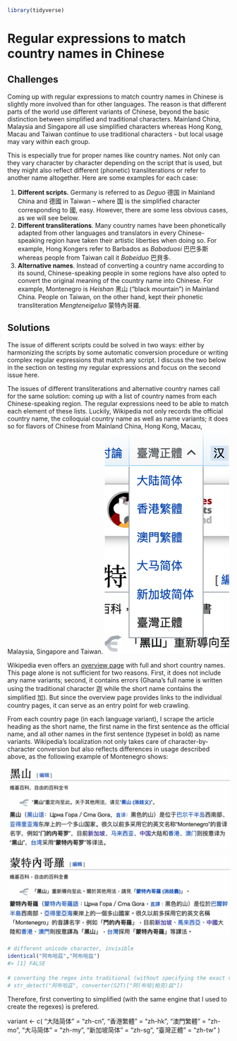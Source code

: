 
<!-- README.md is generated from README.Rmd. Please edit that file -->

``` r
library(tidyverse)
```

# Regular expressions to match country names in Chinese

<!-- badges: start -->
<!-- badges: end -->

## Challenges

Coming up with regular expressions to match country names in Chinese is
slightly more involved than for other languages. The reason is that
different parts of the world use different variants of Chinese, beyond
the basic distinction between simplified and traditional characters.
Mainland China, Malaysia and Singapore all use simplified characters
whereas Hong Kong, Macau and Taiwan continue to use traditional
characters - but local usage may vary within each group.

This is especially true for proper names like country names. Not only
can they vary character by character depending on the script that is
used, but they might also reflect different (phonetic) transliterations
or refer to another name altogether. Here are some examples for each
case:

1.  **Different scripts.** Germany is referred to as *Deguo* 德国 in
    Mainland China and 德國 in Taiwan – where 国 is the simplified
    character corresponding to 國, easy. However, there are some less
    obvious cases, as we will see below.
2.  **Different transliterations**. Many country names have been
    phonetically adapted from other languages and translators in every
    Chinese-speaking region have taken their artistic liberties when
    doing so. For example, Hong Kongers refer to Barbados as *Babaduosi*
    巴巴多斯 whereas people from Taiwan call it *Babeiduo* 巴貝多.
3.  **Alternative names**. Instead of converting a country name
    according to its sound, Chinese-speaking people in some regions have
    also opted to convert the original meaning of the country name into
    Chinese. For example, Montenegro is *Heishan* 黑山 (“black
    mountain”) in Mainland China. People on Taiwan, on the other hand,
    kept their phonetic transliteration *Mengteneigeluo* 蒙特內哥羅.

## Solutions

The issue of different scripts could be solved in two ways: either by
harmonizing the scripts by some automatic conversion procedure or
writing complex regular expressions that match any script. I discuss the
two below in the section on testing my regular expressions and focus on
the second issue here.

The issues of different transliterations and alternative country names
call for the same solution: coming up with a list of country names from
each Chinese-speaking region. The regular expressions need to be able to
match each element of these lists. Luckily, Wikipedia not only records
the official country name, the colloquial country name as well as name
variants; it does so for flavors of Chinese from Mainland China, Hong
Kong, Macau, Malaysia, Singapore and Taiwan.
![](img/language_dropdown.png)

Wikipedia even offers an [overview
page](https://zh.wikipedia.org/zh-cn/世界政區索引) with full and short
country names. This page alone is not sufficient for two reasons. First,
it does not include any name variants; second, it contains errors
(Ghana’s full name is written using the traditional character 迦 while
the short name contains the simplified 加). But since the overview page
provides links to the individual country pages, it can serve as an entry
point for web crawling.

From each country page (in each language variant), I scrape the article
heading as the short name, the first name in the first sentence as the
official name, and all other names in the first sentence (typeset in
bold) as name variants. Wikipedia’s localization not only takes care of
character-by-character conversion but also reflects differences in usage
described above, as the following example of Montenegro shows:

![Mainland](img/montenegro_mainland.png)

![Taiwan](img/montenegro_taiwan.png)

``` r
# different unicode character, invisible
identical("阿布哈茲","阿布哈兹")
#> [1] FALSE

# converting the regex into traditional (without specifying the exact variant) works in most cases but regexes become very long and hard to maintain (especially because someone might delete what seems like a duplicate but invisibly refers to different unicode characters)
# str_detect("阿布哈茲", converter(S2T)["阿(布哈|柏克)兹"])
```

Therefore, first converting to simplified (with the same engine that I
used to create the regexes) is prefered.

variant \<- c( “大陆简体” = “zh-cn”, “香港繁體” = “zh-hk”, “澳門繁體” =
“zh-mo”, “大马简体” = “zh-my”, “新加坡简体” = “zh-sg”, “臺灣正體” =
“zh-tw” )
